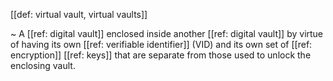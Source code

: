 [[def: virtual vault, virtual vaults]]

~ A [[ref: digital vault]] enclosed inside another [[ref: digital vault]] by virtue of having its own [[ref: verifiable identifier]] (VID) and its own set of [[ref: encryption]] [[ref: keys]] that are separate from those used to unlock the enclosing vault.
